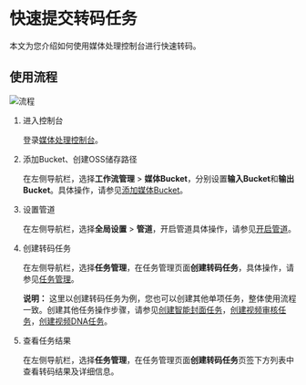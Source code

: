 # 快速提交转码任务

本文为您介绍如何使用媒体处理控制台进行快速转码。

## 使用流程

![流程](https://static-aliyun-doc.oss-accelerate.aliyuncs.com/assets/img/zh-CN/4976324161/p241392.png)

1.  进入控制台

    登录[媒体处理控制台](https://mps.console.aliyun.com)。

2.  添加Bucket、创建OSS储存路径

    在左侧导航栏，选择**工作流管理** \> **媒体Bucket**，分别设置**输入Bucket**和**输出Bucket**。具体操作，请参见[添加媒体Bucket](/cn.zh-CN/控制台指南/工作流管理/添加媒体Bucket.md)。

3.  设置管道

    在左侧导航栏，选择**全局设置** \> **管道**，开启管道具体操作，请参见[开启管道](/cn.zh-CN/控制台指南/全局设置/管道/开启管道.md)。

4.  创建转码任务

    在左侧导航栏，选择**任务管理**，在任务管理页面**创建转码任务**，具体操作，请参见[任务管理](/cn.zh-CN/控制台指南/任务管理.md)。

    **说明：** 这里以创建转码任务为例，您也可以创建其他单项任务，整体使用流程一致。创建其他任务操作步骤，请参见[创建智能封面任务](/cn.zh-CN/控制台指南/任务管理.mdsection_pi4_12e_9tu)，[创建视频审核任务](/cn.zh-CN/控制台指南/任务管理.mdsection_swg_gr1_nbh)，[创建视频DNA任务](/cn.zh-CN/控制台指南/任务管理.mdsection_qtf_o4s_au1)。

5.  查看任务结果

    在左侧导航栏，选择**任务管理**，在任务管理页面**创建转码任务**页签下方列表中查看转码结果及详细信息。


